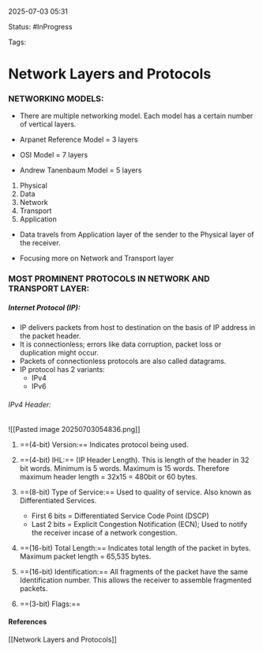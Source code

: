 
2025-07-03 05:31

Status: #InProgress 

Tags:

# Network Layers and Protocols

### NETWORKING MODELS:

- There are multiple networking model. Each model has a certain number of vertical layers.

- Arpanet Reference Model = 3 layers
- OSI Model = 7 layers
- Andrew Tanenbaum Model = 5 layers

1. Physical
2. Data
3. Network
4. Transport
5. Application

- Data travels from Application layer of the sender to the Physical layer of the receiver.

- Focusing more on Network and Transport layer

### MOST PROMINENT PROTOCOLS IN NETWORK AND TRANSPORT LAYER:
##### Internet Protocol (IP):

- IP delivers packets from host to destination on the basis of IP address in the packet header.
- It is connectionless; errors like data corruption, packet loss or duplication might occur.
- Packets of connectionless protocols are also called datagrams. 
- IP protocol has 2 variants:
	- IPv4
	- IPv6

###### IPv4 Header:
![[Pasted image 20250703054836.png]]

1. ==(4-bit) Version:== Indicates protocol being used.
2. ==(4-bit) IHL:== (IP Header Length). This is length of the header in 32 bit words. Minimum is 5 words. Maximum is 15 words. Therefore maximum header length = 32x15 = 480bit or 60 bytes.
3. ==(8-bit) Type of Service:== Used to quality of service. Also known as Differentiated Services. 
	- First 6 bits = Differentiated Service Code Point (DSCP)
	- Last 2 bits = Explicit Congestion Notification (ECN); Used to notify the receiver incase of a network congestion.

4. ==(16-bit) Total Length:== Indicates total length of the packet in bytes. Maximum packet length  = 65,535 bytes.
5. ==(16-bit) Identification:== All fragments of the packet have the same Identification number. This allows the receiver to assemble fragmented packets.
6. ==(3-bit) Flags:== 



#### References
[[Network Layers and Protocols]]